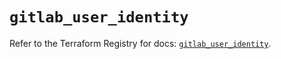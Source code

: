 # `gitlab_user_identity`

Refer to the Terraform Registry for docs: [`gitlab_user_identity`](https://registry.terraform.io/providers/gitlabhq/gitlab/17.11.0/docs/resources/user_identity).
